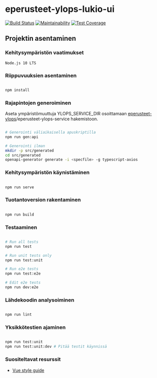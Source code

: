# eperusteet-ylops-lukio-ui

[![Build Status](https://travis-ci.org/Opetushallitus/eperusteet-ylops-lukio.svg?branch=master)](https://travis-ci.org/Opetushallitus/eperusteet-ylops-lukio)
[![Maintainability](https://api.codeclimate.com/v1/badges/eea9e59302df6e343d57/maintainability)](https://codeclimate.com/github/Opetushallitus/eperusteet-ylops-lukio/maintainability)
[![Test Coverage](https://api.codeclimate.com/v1/badges/eea9e59302df6e343d57/test_coverage)](https://codeclimate.com/github/Opetushallitus/eperusteet-ylops-lukio/test_coverage)

## Projektin asentaminen

### Kehitysympäristön vaatimukset

```
Node.js 10 LTS
```

### Riippuvuuksien asentaminen

```sh

npm install

```

### Rajapintojen generoiminen

Aseta ympäristömuuttuja YLOPS\_SERVICE\_DIR osoittamaan
[eperusteet-ylops](https://github.com/Opetushallitus/eperusteet-ylops)\/eperusteet-ylops-service
hakemistoon.

```sh

# Generointi väliaikaisella apuskriptilla
npm run gen:api

# Generointi ilman
mkdir -p src/generated
cd src/generated
openapi-generator generate -i <specfile> -g typescript-axios

```

### Kehitysympäristön käynistäminen

```sh

npm run serve

```

### Tuotantoversion rakentaminen

```sh

npm run build

```

### Testaaminen

```sh

# Run all tests
npm run test

# Run unit tests only
npm run test:unit

# Run e2e tests
npm run test:e2e

# Edit e2e tests
npm run dev:e2e

```

### Lähdekoodin analysoiminen

```sh

npm run lint

```

### Yksikkötestien ajaminen

```sh

npm run test:unit
npm run test:unit:dev # Pitää testit käynnissä

```

### Suositeltavat resurssit

- [Vue style guide](https://vuejs.org/v2/style-guide)

